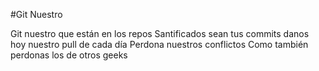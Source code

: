 #Git Nuestro

Git nuestro que están en los repos
Santificados sean tus commits
danos hoy nuestro pull de cada día
Perdona nuestros conflictos
Como también perdonas los de otros geeks